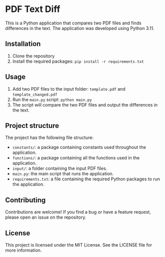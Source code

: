 # PDF Text Diff

This is a Python application that compares two PDF files and finds differences in the text. The application was developed using Python 3.11.

## Installation

1. Clone the repository
2. Install the required packages: `pip install -r requirements.txt`

## Usage

1. Add two PDF files to the input folder: `template.pdf` and `template_changed.pdf`
2. Run the `main.py` script: `python main.py`
3. The script will compare the two PDF files and output the differences in the text.

## Project structure

The project has the following file structure:

- `constants/`: a package containing constants used throughout the application.
- `functions/`: a package containing all the functions used in the application.
- `input/`: a folder containing the input PDF files.
- `main.py`: the main script that runs the application.
- `requirements.txt`: a file containing the required Python packages to run the application.

## Contributing

Contributions are welcome! If you find a bug or have a feature request, please open an issue on the repository.

## License

This project is licensed under the MIT License. See the LICENSE file for more information.
